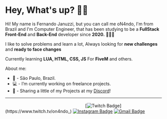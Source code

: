 # Hey, What's up? 👋🏼


Hi! My name is Fernando Januzzi, but you can call me oN4ndo, I'm from Brazil and I'm Computer Engineer, that has been studying to be a **FullStack Front-End** and **Back-End** developer since **2020.** 👨🏽‍💻


I like to solve problems and learn a lot, Always looking for **new challenges** and **ready to face changes**


Currently learning **LUA, HTML, CSS, JS** For **FiveM** and others.


About me:
- 📍 - São Paulo, Brazil.
- 💻 - I’m currently working on freelance projects.
- 🔗 - Sharing a little of my Projects at my [Discord](https://discord.gg/DFRsaFQYMF)!

***

ㅤㅤㅤㅤㅤㅤㅤㅤㅤㅤㅤㅤㅤㅤㅤㅤㅤㅤㅤㅤ[![Twitch Badge](https://img.shields.io/badge/-@oN4ndo_-white?style=flat-square&labelColor=white&logo=twitch&logoColor=6441a5&link=https://www.twitch.tv/on4ndo_)](https://www.twitch.tv/on4ndo_) 
[![Instagram Badge](https://img.shields.io/badge/-@nfg.n4ndo-white?style=flat-square&logo=Instagram&logoColor=red&link=https://www.instagram.com/nfg.n4ndo/)](https://www.instagram.com/nfg.n4ndo/) 
[![Gmail Badge](https://img.shields.io/badge/-fajs5002@gmai.com-white?style=flat-square&logo=Gmail&logoColor=red&link=fajs5002@gmail.com)](fajs5002@gmail.com)
